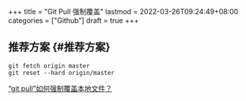 +++
title = "Git Pull 强制覆盖"
lastmod = 2022-03-26T09:24:49+08:00
categories = ["Github"]
draft = true
+++

## 推荐方案 {#推荐方案}

```shell
git fetch origin master
git reset --hard origin/master
```

[“git pull”如何强制覆盖本地文件？](https://vimsky.com/article/3679.html)